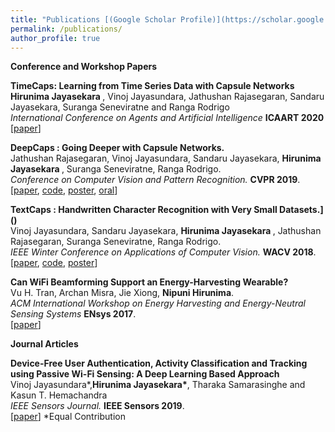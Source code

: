```yaml
---
title: "Publications [(Google Scholar Profile)](https://scholar.google.com/citations?user=CFJHvLcAAAAJ&hl=en&oi=ao)"
permalink: /publications/
author_profile: true
---
```

<b>Conference and Workshop Papers</b><br/>

<b>TimeCaps: Learning from Time Series Data with Capsule Networks</b><br>
 <b> Hirunima Jayasekara </b>, Vinoj Jayasundara, Jathushan Rajasegaran, Sandaru Jayasekara, Suranga Seneviratne and Ranga Rodrigo <br>
 <i> International Conference on Agents and Artificial Intelligence</i> <b>ICAART 2020</b> [[paper](https://arxiv.org/abs/1911.11800)]
 
<b>DeepCaps : Going Deeper with Capsule Networks.</b><br>
Jathushan Rajasegaran, Vinoj Jayasundara, Sandaru Jayasekara, <b> Hirunima Jayasekara </b>, Suranga Seneviratne, Ranga Rodrigo.<br>
<i>Conference on Computer Vision and Pattern Recognition.</i> <b>CVPR 2019</b>. [[paper](http://openaccess.thecvf.com/content_CVPR_2019/html/Rajasegaran_DeepCaps_Going_Deeper_With_Capsule_Networks_CVPR_2019_paper.html), [code](https://github.com/brjathu/deepcaps), [poster](../files/CVPR19_Poster.pdf), [oral](https://www.youtube.com/watch?v=PzALQZOy09c&t=3600s)]


<b>TextCaps : Handwritten Character Recognition with
Very Small Datasets.]()</b><br>
Vinoj Jayasundara, Sandaru Jayasekara, <b> Hirunima Jayasekara </b>, Jathushan Rajasegaran, Suranga Seneviratne, Ranga Rodrigo.<br>
<i>IEEE Winter Conference on Applications of Computer Vision.</i> <b>WACV 2018</b>. [[paper](https://ieeexplore.ieee.org/abstract/document/8658735), [code](https://github.com/vinojjayasundara/textcaps), [poster](../files/WACV19_Poster.pdf)]


<b>Can WiFi Beamforming Support an Energy-Harvesting Wearable?</b><br>
Vu H. Tran, Archan Misra, Jie Xiong, <b>Nipuni Hirunima</b>.<br>
<i>ACM International Workshop on Energy Harvesting and Energy-Neutral Sensing Systems</i> <b>ENsys 2017</b>.<br> [[paper](https://dl.acm.org/citation.cfm?id=3142997)]

<b>Journal Articles</b><br/>

<b>Device-Free User Authentication, Activity Classification and Tracking using Passive Wi-Fi Sensing: A Deep  Learning Based Approach</b><br>
Vinoj Jayasundara*,<b>Hirunima Jayasekara*</b>, Tharaka Samarasinghe and Kasun T. Hemachandra<br>
<i>IEEE Sensors Journal.</i> <b>IEEE Sensors 2019</b>.<br> [[paper](https://arxiv.org/pdf/1911.11743.pdf)]
*Equal Contribution
